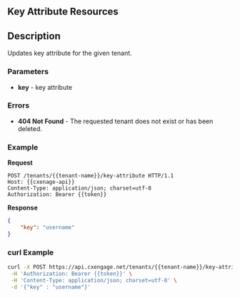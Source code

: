 ## Key Attribute Resources



## Description

Updates key attribute for the given tenant.

### Parameters

- **key** - key attribute


### Errors


- **404 Not Found** - The requested tenant does not exist or has been deleted.


### Example

**Request**

```http
POST /tenants/{{tenant-name}}/key-attribute HTTP/1.1
Host: {{cxenage-api}}
Content-Type: application/json; charset=utf-8
Authorization: Bearer {{token}}
```

**Response**

```json
{
    "key": "username"
}
```
 
### curl Example

```bash
curl -X POST https://api.cxengage.net/tenants/{{tenant-name}}/key-attribute \
 -H 'Authorization: Bearer {{token}}' \
 -H 'Content-Type: application/json; charset=utf-8' \
 -d '{"key" : "username"}' 
```

